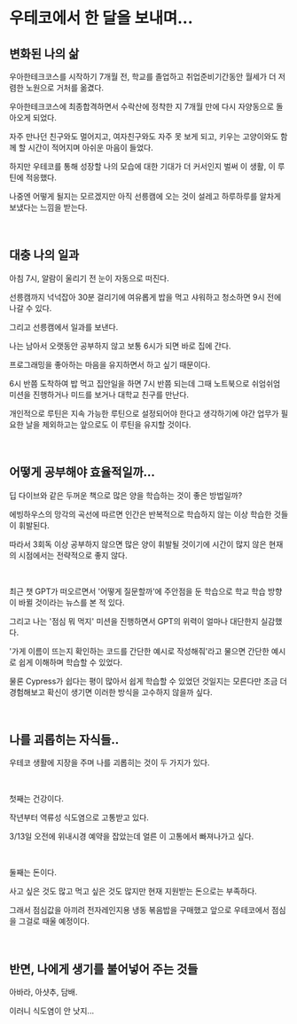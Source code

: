 # 우테코에서 한 달을 보내며...

## 변화된 나의 삶

우아한테크코스를 시작하기 7개월 전, 학교를 졸업하고 취업준비기간동안 월세가 더 저렴한 노원으로 거처를 옮겼다.

우아한테크코스에 최종합격하면서 수락산에 정착한 지 7개월 만에 다시 자양동으로 돌아오게 되었다.

자주 만나던 친구와도 멀어지고, 여자친구와도 자주 못 보게 되고, 키우는 고양이와도 함께 할 시간이 적어지며 아쉬운 마음이 들었다.

하지만 우테코를 통해 성장할 나의 모습에 대한 기대가 더 커서인지 벌써 이 생활, 이 루틴에 적응했다.

나중엔 어떻게 될지는 모르겠지만 아직 선릉캠에 오는 것이 설레고 하루하루를 알차게 보냈다는 느낌을 받는다.

<br>

## 대충 나의 일과

아침 7시, 알람이 울리기 전 눈이 자동으로 떠진다.

선릉캠까지 넉넉잡아 30분 걸리기에 여유롭게 밥을 먹고 샤워하고 청소하면 9시 전에 나갈 수 있다.

그리고 선릉캠에서 일과를 보낸다.

나는 남아서 오랫동안 공부하지 않고 보통 6시가 되면 바로 집에 간다.

프로그래밍을 좋아하는 마음을 유지하면서 하고 싶기 때문이다.

6시 반쯤 도착하여 밥 먹고 집안일을 하면 7시 반쯤 되는데 그때 노트북으로 쉬엄쉬엄 미션을 진행하거나 미드를 보거나 대학교 친구를 만난다.

개인적으로 루틴은 지속 가능한 루틴으로 설정되어야 한다고 생각하기에 야간 업무가 필요한 날을 제외하고는 앞으로도 이 루틴을 유지할 것이다.

<br>

## 어떻게 공부해야 효율적일까...

딥 다이브와 같은 두꺼운 책으로 많은 양을 학습하는 것이 좋은 방법일까?

에빙하우스의 망각의 곡선에 따르면 인간은 반복적으로 학습하지 않는 이상 학습한 것들이 휘발된다.

따라서 3회독 이상 공부하지 않으면 많은 양이 휘발될 것이기에 시간이 많지 않은 현재의 시점에서는 전략적으로 좋지 않다.

<br>

최근 챗 GPT가 떠오르면서 '어떻게 질문할까'에 주안점을 둔 학습으로 학교 학습 방향이 바뀔 것이라는 뉴스를 본 적 있다.

그리고 나는 '점심 뭐 먹지' 미션을 진행하면서 GPT의 위력이 얼마나 대단한지 실감했다.

'가게 이름이 뜨는지 확인하는 코드를 간단한 예시로 작성해줘'라고 물으면 간단한 예시로 쉽게 이해하며 학습할 수 있었다.

물론 Cypress가 쉽다는 평이 많아서 쉽게 학습할 수 있었던 것일지는 모른다만 조금 더 경험해보고 확신이 생기면 이러한 방식을 고수하지 않을까 싶다.

<br>

## 나를 괴롭히는 자식들..

우테코 생활에 지장을 주며 나를 괴롭히는 것이 두 가지가 있다.

<br>

첫째는 건강이다.

작년부터 역류성 식도염으로 고통받고 있다.

3/13일 오전에 위내시경 예약을 잡았는데 얼른 이 고통에서 빠져나가고 싶다.

<br>

둘째는 돈이다.

사고 싶은 것도 많고 먹고 싶은 것도 많지만 현재 지원받는 돈으로는 부족하다.

그래서 점심값을 아끼려 전자레인지용 냉동 볶음밥을 구매했고 앞으로 우테코에서 점심을 그걸로 때울 예정이다.

<br>

## 반면, 나에게 생기를 불어넣어 주는 것들

아바라, 아샷추, 담배.

이러니 식도염이 안 낫지...
